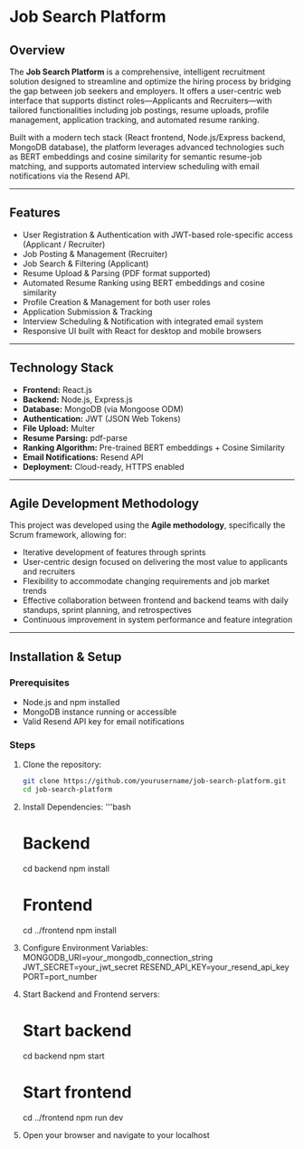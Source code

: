 # Job Search Platform

## Overview

The **Job Search Platform** is a comprehensive, intelligent recruitment solution designed to streamline and optimize the hiring process by bridging the gap between job seekers and employers. It offers a user-centric web interface that supports distinct roles—Applicants and Recruiters—with tailored functionalities including job postings, resume uploads, profile management, application tracking, and automated resume ranking.

Built with a modern tech stack (React frontend, Node.js/Express backend, MongoDB database), the platform leverages advanced technologies such as BERT embeddings and cosine similarity for semantic resume-job matching, and supports automated interview scheduling with email notifications via the Resend API.

---

## Features

- User Registration & Authentication with JWT-based role-specific access (Applicant / Recruiter)
- Job Posting & Management (Recruiter)
- Job Search & Filtering (Applicant)
- Resume Upload & Parsing (PDF format supported)
- Automated Resume Ranking using BERT embeddings and cosine similarity
- Profile Creation & Management for both user roles
- Application Submission & Tracking
- Interview Scheduling & Notification with integrated email system
- Responsive UI built with React for desktop and mobile browsers

---

## Technology Stack

- **Frontend:** React.js  
- **Backend:** Node.js, Express.js  
- **Database:** MongoDB (via Mongoose ODM)  
- **Authentication:** JWT (JSON Web Tokens)  
- **File Upload:** Multer  
- **Resume Parsing:** pdf-parse  
- **Ranking Algorithm:** Pre-trained BERT embeddings + Cosine Similarity  
- **Email Notifications:** Resend API  
- **Deployment:** Cloud-ready, HTTPS enabled

---

## Agile Development Methodology

This project was developed using the **Agile methodology**, specifically the Scrum framework, allowing for:

- Iterative development of features through sprints
- User-centric design focused on delivering the most value to applicants and recruiters
- Flexibility to accommodate changing requirements and job market trends
- Effective collaboration between frontend and backend teams with daily standups, sprint planning, and retrospectives
- Continuous improvement in system performance and feature integration

---

## Installation & Setup

### Prerequisites

- Node.js and npm installed
- MongoDB instance running or accessible
- Valid Resend API key for email notifications

### Steps

1. Clone the repository:
   ```bash
   git clone https://github.com/yourusername/job-search-platform.git
   cd job-search-platform
2. Install Dependencies:
   '''bash
   # Backend
   cd backend
   npm install

   # Frontend
   cd ../frontend
   npm install
4. Configure Environment Variables:
   MONGODB_URI=your_mongodb_connection_string
   JWT_SECRET=your_jwt_secret
   RESEND_API_KEY=your_resend_api_key
   PORT=port_number
5. Start Backend and Frontend servers:
   # Start backend
   cd backend
   npm start

   # Start frontend
   cd ../frontend
   npm run dev
6. Open your browser and navigate to your localhost



